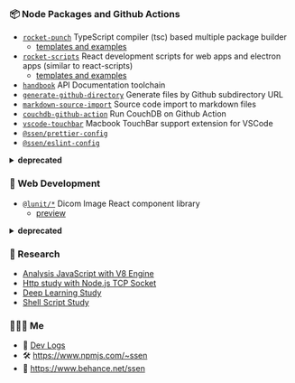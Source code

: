 ### 📦 Node Packages and Github Actions

- [`rocket-punch`](https://github.com/rocket-hangar/rocket-punch) TypeScript compiler (tsc) based multiple package builder
  - [templates and examples](https://github.com/rocket-hangar/rocket-punch-templates)
- [`rocket-scripts`](https://github.com/rocket-hangar/rocket-scripts) React development scripts for web apps and electron apps (similar to react-scripts)
  - [templates and examples](https://github.com/rocket-hangar/rocket-scripts-templates)
- [`handbook`](https://github.com/rocket-hangar/handbook) API Documentation toolchain
- [`generate-github-directory`](https://github.com/rocket-hangar/generate-github-directory) Generate files by Github subdirectory URL
- [`markdown-source-import`](https://github.com/iamssen/markdown-source-import) Source code import to markdown files
- [`couchdb-github-action`](https://github.com/iamssen/couchdb-github-action) Run CouchDB on Github Action
- [`vscode-touchbar`](https://github.com/iamssen/vscode-touchbar) Macbook TouchBar support extension for VSCode
- [`@ssen/prettier-config`](https://github.com/iamssen/prettier-config)
- [`@ssen/eslint-config`](https://github.com/iamssen/eslint-config)

<details>
<summary><strong>deprecated</strong></summary>

- [flbuild](https://github.com/iamssen/flbuild) (2014) MXMLC compiler based build scripts
- [ssenpack](https://github.com/iamssen/ssenpack) (2017) React development scripts
- [trism](https://www.npmjs.com/package/trism) (2019) TypeScript compiler (tsc) based multiple package builder
- [handbook](https://github.com/rocket-hangar/handbook) (2019) System for API documentation
- [multiplerun](https://github.com/iamssen/multiplerun) (2018) Multiple Terminal launcher
- [idea-directory-diff](https://github.com/iamssen/idea-directory-diff) (2017) IntelliJ diff executor extension for VScode

</details>

### 🔩 Web Development

- [`@lunit/*`](https://github.com/iamssen/frontend-components) Dicom Image React component library
  - [preview](https://frontend-components-git-master.ssen.vercel.app/#/insight-viewer/cornerstoneviewer)

<details>
<summary><strong>deprecated</strong></summary>
  
- [`typings-d3`](https://github.com/iamssen/typings-d3) D3 TypeScript declarations
- [`ssenkit-flash`](https://github.com/iamssen/ssenkit-flash) ActionScript component library
- [`reflow`](https://github.com/iamssen/reflow) (2012) MVC Framework for Flex
  - [modular sample](https://github.com/iamssen/reflow-201302.ssen-mvc-framework-modular-sample)
    - [command](https://github.com/iamssen/reflow-201302.ssen-mvc-framework-modular-sample/blob/master/src/ssen/mvc/samples/modular/common/controller/ChangeCurrentModel.as#L10)
    - [view, dependency injection data binding](https://github.com/iamssen/reflow-201302.ssen-mvc-framework-modular-sample/blob/master/src/ssen/mvc/samples/modular/common/view/MessageSenderMediator.as#L14)
    - [context](https://github.com/iamssen/reflow-201302.ssen-mvc-framework-modular-sample/blob/master/src/ssen/mvc/samples/modular/top/TopModuleContext.as#L24)
  - [flash sample](https://github.com/iamssen/reflow-201302.ssen-mvc-framework-flash-sample)
    - [command](https://github.com/iamssen/reflow-201302.ssen-mvc-framework-flash-sample/blob/master/src/ssen/mvc/samples/flash/controller/AddBall.as#L10)
    - [view, dependency injection data binding](https://github.com/iamssen/reflow-201302.ssen-mvc-framework-flash-sample/blob/master/src/ssen/mvc/samples/flash/view/BallCanvasMediator.as#L16)
    - [context](https://github.com/iamssen/reflow-201302.ssen-mvc-framework-flash-sample/blob/master/src/ssen/mvc/samples/flash/FlashSampleContext.as#L23)
- [`react-reflow`](https://github.com/iamssen/react-reflow) (2016) Framework for React
- [`mobx-dispatcher`](https://github.com/iamssen/mobx-dispatcher) (2018) MobX extension `@dispatcher`, `dispatch(action())`
- [`audition`](https://github.com/iamssen/ssenkit-flash/blob/master/src/ssen/devkit/Audition.md) Test Runner for Flex
  
</details>

### 🔬 Research

- [Analysis JavaScript with V8 Engine](https://github.com/iamssen/analysis-javascript-with-v8-engine)
- [Http study with Node.js TCP Socket](https://github.com/iamssen/http-study-with-node-socket)
- [Deep Learning Study](https://github.com/iamssen/deep-learning-study)
- [Shell Script Study](https://github.com/iamssen/study-shell-script)

### 🙋🏻‍♂️ Me

- 📒 [Dev Logs](https://www.notion.so/ssen/Seo-Yeon-Lee-05a095128bbc47c4840df1ad6a0bbd73)
- 🛠 <https://www.npmjs.com/~ssen>
- 🎨 <https://www.behance.net/ssen>

